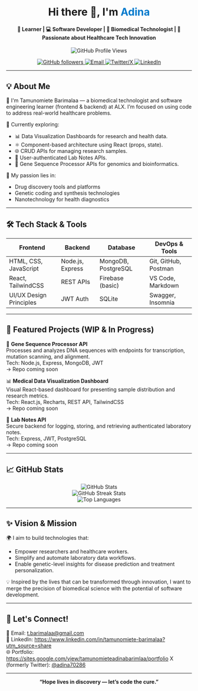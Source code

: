 <div align="center">

  <h1>Hi there 👋, I'm <span style="color:#007acc;">Adina</span></h1>
  <h4>🚀 Learner | 💻 Software Developer | 🧬 Biomedical Technologist | 🎯 Passionate about Healthcare Tech Innovation</h4>

  <p>
    <img src="https://komarev.com/ghpvc/?username=Adynah&style=flat-square" alt="GitHub Profile Views" />
  </p>

  <p align="center">
    <a href="https://github.com/Adynah">
      <img src="https://img.shields.io/github/followers/Adynah?label=Followers&style=social" alt="GitHub followers"/>
    </a>
    <a href="mailto:t.barimalaa@gmail.com">
      <img src="https://img.shields.io/badge/Contact-blue?style=flat&logo=gmail" alt="Email"/>
    </a>
    <a href="https://x.com/adina70286?s=11">
    <img src="https://img.shields.io/badge/X-Follow-black?style=flat&logo=x" alt="Twitter/X"/>
  </a>
    <a href="https://www.linkedin.com/in/tamunomiete-barimalaa?utm_source=share">
      <img src="https://img.shields.io/badge/LinkedIn-Connect-blue?style=flat&logo=linkedin" alt="LinkedIn"/>
    </a>
  </p>
</div>

---

## 💡 About Me

🔬 I'm Tamunomiete Barimalaa — a biomedical technologist and software engineering learner (frontend & backend) at ALX. I’m focused on using code to address real-world healthcare problems.

🌱 Currently exploring:
- 📊 Data Visualization Dashboards for research and health data.
- ⚛️ Component-based architecture using React (props, state).
- 🌐 CRUD APIs for managing research samples.
- 🧪 User-authenticated Lab Notes APIs.
- 🧬 Gene Sequence Processor APIs for genomics and bioinformatics.

💭 My passion lies in:
- Drug discovery tools and platforms
- Genetic coding and synthesis technologies
- Nanotechnology for health diagnostics

---

## 🛠️ Tech Stack & Tools

| Frontend       | Backend         | Database       | DevOps & Tools        |
|----------------|----------------|----------------|------------------------|
| HTML, CSS, JavaScript  | Node.js, Express | MongoDB, PostgreSQL | Git, GitHub, Postman |
| React, TailwindCSS | REST APIs | Firebase (basic) | VS Code, Markdown |
| UI/UX Design Principles | JWT Auth | SQLite | Swagger, Insomnia |

---

## 📘 Featured Projects (WIP & In Progress)

🧬 <strong>Gene Sequence Processor API</strong>  
Processes and analyzes DNA sequences with endpoints for transcription, mutation scanning, and alignment.  
Tech: Node.js, Express, MongoDB, JWT  
→ Repo coming soon

📊 <strong>Medical Data Visualization Dashboard</strong>  
Visual React-based dashboard for presenting sample distribution and research metrics.  
Tech: React.js, Recharts, REST API, TailwindCSS  
→ Repo coming soon

🧪 <strong>Lab Notes API</strong>  
Secure backend for logging, storing, and retrieving authenticated laboratory notes.  
Tech: Express, JWT, PostgreSQL  
→ Repo coming soon

---

## 📈 GitHub Stats

<p align="center">
  <img src="https://github-readme-stats.vercel.app/api?username=Adynah&show_icons=true&theme=radical" alt="GitHub Stats" />
  <br />
  <img src="https://github-readme-streak-stats.herokuapp.com/?user=Adynah&theme=radical" alt="GitHub Streak Stats"/>
  <br />
  <img src="https://github-readme-stats.vercel.app/api/top-langs/?username=Adynah&layout=compact&theme=radical" alt="Top Languages"/>
</p>

---

## ✨ Vision & Mission

🌍 I aim to build technologies that:
- Empower researchers and healthcare workers.
- Simplify and automate laboratory data workflows.
- Enable genetic-level insights for disease prediction and treatment personalization.

💡 Inspired by the lives that can be transformed through innovation, I want to merge the precision of biomedical science with the potential of software development.

---

## 🧵 Let's Connect!

📩 Email: t.barimalaa@gmail.com  
🔗 LinkedIn: https://www.linkedin.com/in/tamunomiete-barimalaa?utm_source=share  
🌐 Portfolio: https://sites.google.com/view/tamunomieteadinabarimlaa/portfolio
X (formerly Twitter): [@adina70286](https://x.com/adina70286?s=11)


---

<div align="center">
  <strong>“Hope lives in discovery — let’s code the cure.”</strong>
</div>
